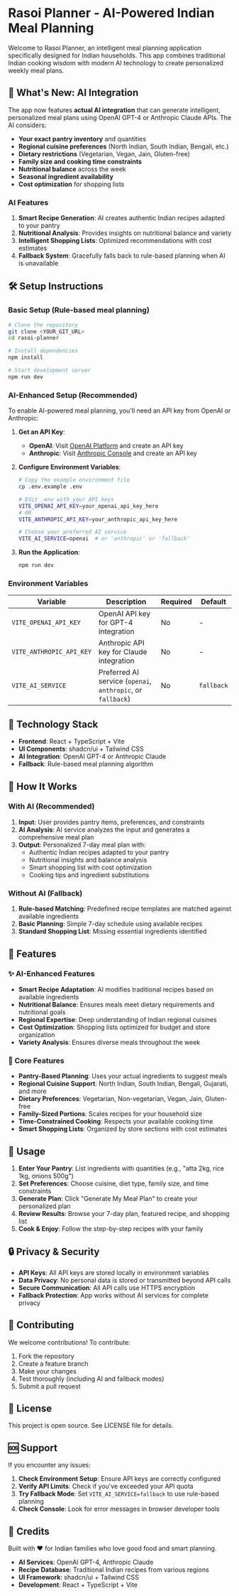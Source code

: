 # Rasoi Planner - AI-Powered Indian Meal Planning

Welcome to Rasoi Planner, an intelligent meal planning application specifically designed for Indian households. This app combines traditional Indian cooking wisdom with modern AI technology to create personalized weekly meal plans.

## 🚀 What's New: AI Integration

The app now features **actual AI integration** that can generate intelligent, personalized meal plans using OpenAI GPT-4 or Anthropic Claude APIs. The AI considers:

- **Your exact pantry inventory** and quantities
- **Regional cuisine preferences** (North Indian, South Indian, Bengali, etc.)
- **Dietary restrictions** (Vegetarian, Vegan, Jain, Gluten-free)
- **Family size and cooking time constraints**
- **Nutritional balance** across the week
- **Seasonal ingredient availability**
- **Cost optimization** for shopping lists

### AI Features

1. **Smart Recipe Generation**: AI creates authentic Indian recipes adapted to your pantry
2. **Nutritional Analysis**: Provides insights on nutritional balance and variety
3. **Intelligent Shopping Lists**: Optimized recommendations with cost estimates
4. **Fallback System**: Gracefully falls back to rule-based planning when AI is unavailable

## 🛠️ Setup Instructions

### Basic Setup (Rule-based meal planning)

```bash
# Clone the repository
git clone <YOUR_GIT_URL>
cd rasoi-planner

# Install dependencies
npm install

# Start development server
npm run dev
```

### AI-Enhanced Setup (Recommended)

To enable AI-powered meal planning, you'll need an API key from OpenAI or Anthropic:

1. **Get an API Key**:
   - **OpenAI**: Visit [OpenAI Platform](https://platform.openai.com/api-keys) and create an API key
   - **Anthropic**: Visit [Anthropic Console](https://console.anthropic.com/) and create an API key

2. **Configure Environment Variables**:
   ```bash
   # Copy the example environment file
   cp .env.example .env
   
   # Edit .env with your API keys
   VITE_OPENAI_API_KEY=your_openai_api_key_here
   # OR
   VITE_ANTHROPIC_API_KEY=your_anthropic_api_key_here
   
   # Choose your preferred AI service
   VITE_AI_SERVICE=openai  # or 'anthropic' or 'fallback'
   ```

3. **Run the Application**:
   ```bash
   npm run dev
   ```

### Environment Variables

| Variable | Description | Required | Default |
|----------|-------------|----------|---------|
| `VITE_OPENAI_API_KEY` | OpenAI API key for GPT-4 integration | No | - |
| `VITE_ANTHROPIC_API_KEY` | Anthropic API key for Claude integration | No | - |
| `VITE_AI_SERVICE` | Preferred AI service (`openai`, `anthropic`, or `fallback`) | No | `fallback` |

## 🔧 Technology Stack

- **Frontend**: React + TypeScript + Vite
- **UI Components**: shadcn/ui + Tailwind CSS
- **AI Integration**: OpenAI GPT-4 or Anthropic Claude
- **Fallback**: Rule-based meal planning algorithm

## 🎯 How It Works

### With AI (Recommended)
1. **Input**: User provides pantry items, preferences, and constraints
2. **AI Analysis**: AI service analyzes the input and generates a comprehensive meal plan
3. **Output**: Personalized 7-day meal plan with:
   - Authentic Indian recipes adapted to your pantry
   - Nutritional insights and balance analysis
   - Smart shopping list with cost optimization
   - Cooking tips and ingredient substitutions

### Without AI (Fallback)
1. **Rule-based Matching**: Predefined recipe templates are matched against available ingredients
2. **Basic Planning**: Simple 7-day schedule using available recipes
3. **Standard Shopping List**: Missing essential ingredients identified

## 🚀 Features

### ✨ AI-Enhanced Features
- **Smart Recipe Adaptation**: AI modifies traditional recipes based on available ingredients
- **Nutritional Balance**: Ensures meals meet dietary requirements and nutritional goals
- **Regional Expertise**: Deep understanding of Indian regional cuisines
- **Cost Optimization**: Shopping lists optimized for budget and store organization
- **Variety Analysis**: Ensures diverse meals throughout the week

### 🍛 Core Features
- **Pantry-Based Planning**: Uses your actual ingredients to suggest meals
- **Regional Cuisine Support**: North Indian, South Indian, Bengali, Gujarati, and more
- **Dietary Preferences**: Vegetarian, Non-vegetarian, Vegan, Jain, Gluten-free
- **Family-Sized Portions**: Scales recipes for your household size
- **Time-Constrained Cooking**: Respects your available cooking time
- **Smart Shopping Lists**: Organized by store sections with cost estimates

## 📱 Usage

1. **Enter Your Pantry**: List ingredients with quantities (e.g., "atta 2kg, rice 1kg, onions 500g")
2. **Set Preferences**: Choose cuisine, diet type, family size, and time constraints
3. **Generate Plan**: Click "Generate My Meal Plan" to create your personalized plan
4. **Review Results**: Browse your 7-day plan, featured recipe, and shopping list
5. **Cook & Enjoy**: Follow the step-by-step recipes with your family

## 🔒 Privacy & Security

- **API Keys**: All API keys are stored locally in environment variables
- **Data Privacy**: No personal data is stored or transmitted beyond API calls
- **Secure Communication**: All API calls use HTTPS encryption
- **Fallback Protection**: App works without AI services for complete privacy

## 🤝 Contributing

We welcome contributions! To contribute:

1. Fork the repository
2. Create a feature branch
3. Make your changes
4. Test thoroughly (including AI and fallback modes)
5. Submit a pull request

## 📄 License

This project is open source. See LICENSE file for details.

## 🆘 Support

If you encounter any issues:

1. **Check Environment Setup**: Ensure API keys are correctly configured
2. **Verify API Limits**: Check if you've exceeded your API quota
3. **Try Fallback Mode**: Set `VITE_AI_SERVICE=fallback` to use rule-based planning
4. **Check Console**: Look for error messages in browser developer tools

## 🎉 Credits

Built with ❤️ for Indian families who love good food and smart planning.

- **AI Services**: OpenAI GPT-4, Anthropic Claude
- **Recipe Database**: Traditional Indian recipes from various regions
- **UI Framework**: shadcn/ui + Tailwind CSS
- **Development**: React + TypeScript + Vite
